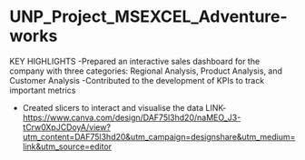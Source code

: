 # UNP_Project_MSEXCEL_Adventure-works
KEY HIGHLIGHTS
-Prepared an interactive sales dashboard for the company with three categories: Regional Analysis, Product Analysis, and Customer Analysis
-Contributed to the development of KPIs to track important metrics
- Created slicers to interact and visualise the data
LINK- https://www.canva.com/design/DAF75l3hd20/naMEO_J3-tCrw0XpJCDoyA/view?utm_content=DAF75l3hd20&utm_campaign=designshare&utm_medium=link&utm_source=editor
